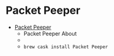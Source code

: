 # Packet Peeper
- [Packet Peeper](https://packetpeeper.org/)
  -  Packet Peeper About
  - 
  - `brew cask install Packet Peeper`
